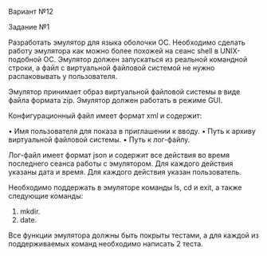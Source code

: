 Вариант №12

Задание №1

Разработать эмулятор для языка оболочки ОС. Необходимо сделать работу
эмулятора как можно более похожей на сеанс shell в UNIX-подобной ОС.
Эмулятор должен запускаться из реальной командной строки, а файл с
виртуальной файловой системой не нужно распаковывать у пользователя.

Эмулятор принимает образ виртуальной файловой системы в виде файла формата
zip. Эмулятор должен работать в режиме GUI.

Конфигурационный файл имеет формат xml и содержит:

• Имя пользователя для показа в приглашении к вводу.
• Путь к архиву виртуальной файловой системы.
• Путь к лог-файлу.

Лог-файл имеет формат json и содержит все действия во время последнего
сеанса работы с эмулятором. Для каждого действия указаны дата и время. Для
каждого действия указан пользователь.

Необходимо поддержать в эмуляторе команды ls, cd и exit, а также
следующие команды:

1. mkdir.
2. date.
   
Все функции эмулятора должны быть покрыты тестами, а для каждой из
поддерживаемых команд необходимо написать 2 теста.
